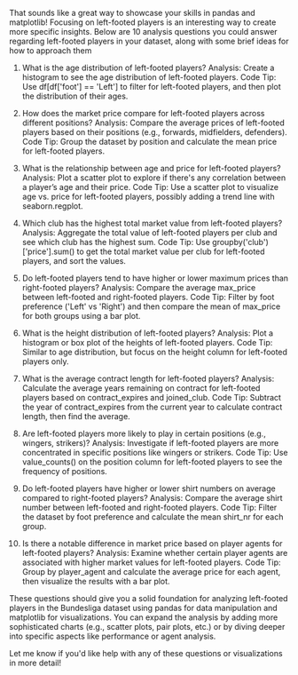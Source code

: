 That sounds like a great way to showcase your skills in pandas and matplotlib! Focusing on left-footed players is an interesting way to create more specific insights. 
Below are 10 analysis questions you could answer regarding left-footed players in your dataset, along with some brief ideas for how to approach them

1. What is the age distribution of left-footed players?
Analysis: Create a histogram to see the age distribution of left-footed players.
Code Tip: Use df[df['foot'] == 'Left'] to filter for left-footed players, and then plot the distribution of their ages.

2. How does the market price compare for left-footed players across different positions?
Analysis: Compare the average prices of left-footed players based on their positions (e.g., forwards, midfielders, defenders).
Code Tip: Group the dataset by position and calculate the mean price for left-footed players.

3. What is the relationship between age and price for left-footed players?
Analysis: Plot a scatter plot to explore if there's any correlation between a player’s age and their price.
Code Tip: Use a scatter plot to visualize age vs. price for left-footed players, possibly adding a trend line with seaborn.regplot.

4. Which club has the highest total market value from left-footed players?
Analysis: Aggregate the total value of left-footed players per club and see which club has the highest sum.
Code Tip: Use groupby('club')['price'].sum() to get the total market value per club for left-footed players, and sort the values.

5. Do left-footed players tend to have higher or lower maximum prices than right-footed players?
Analysis: Compare the average max_price between left-footed and right-footed players.
Code Tip: Filter by foot preference ('Left' vs 'Right') and then compare the mean of max_price for both groups using a bar plot.

6. What is the height distribution of left-footed players?
Analysis: Plot a histogram or box plot of the heights of left-footed players.
Code Tip: Similar to age distribution, but focus on the height column for left-footed players only.

7. What is the average contract length for left-footed players?
Analysis: Calculate the average years remaining on contract for left-footed players based on contract_expires and joined_club.
Code Tip: Subtract the year of contract_expires from the current year to calculate contract length, then find the average.

8. Are left-footed players more likely to play in certain positions (e.g., wingers, strikers)?
Analysis: Investigate if left-footed players are more concentrated in specific positions like wingers or strikers.
Code Tip: Use value_counts() on the position column for left-footed players to see the frequency of positions.

9. Do left-footed players have higher or lower shirt numbers on average compared to right-footed players?
Analysis: Compare the average shirt number between left-footed and right-footed players.
Code Tip: Filter the dataset by foot preference and calculate the mean shirt_nr for each group.

10. Is there a notable difference in market price based on player agents for left-footed players?
Analysis: Examine whether certain player agents are associated with higher market values for left-footed players.
Code Tip: Group by player_agent and calculate the average price for each agent, then visualize the results with a bar plot.

These questions should give you a solid foundation for analyzing left-footed players in the Bundesliga dataset using pandas for data manipulation 
and matplotlib for visualizations. You can expand the analysis by adding more sophisticated charts (e.g., scatter plots, pair plots, etc.) 
or by diving deeper into specific aspects like performance or agent analysis.

Let me know if you'd like help with any of these questions or visualizations in more detail!



